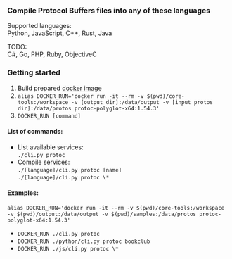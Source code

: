 ### Compile Protocol Buffers files into any of these languages
Supported languages: \
Python, JavaScript, C++, Rust, Java

TODO: \
C#, Go, PHP, Ruby, ObjectiveC

### Getting started
1) Build prepared [docker image](docker/protoc-polyglot-x64.dockerfile)
2) `alias DOCKER_RUN='docker run -it --rm -v $(pwd)/core-tools:/workspace -v [output dir]:/data/output -v [input protos dir]:/data/protos protoc-polyglot-x64:1.54.3'`
3) `DOCKER_RUN [command]`

#### List of commands:
- List available services: \
  `./cli.py protoc`
- Compile services: \
  `./[language]/cli.py protoc [name]` \
  `./[language]/cli.py protoc \*`

#### Examples:
`alias DOCKER_RUN='docker run -it --rm -v $(pwd)/core-tools:/workspace -v $(pwd)/output:/data/output -v $(pwd)/samples:/data/protos protoc-polyglot-x64:1.54.3'`
- `DOCKER_RUN ./cli.py protoc`
- `DOCKER_RUN ./python/cli.py protoc bookclub`
- `DOCKER_RUN ./js/cli.py protoc \*`
